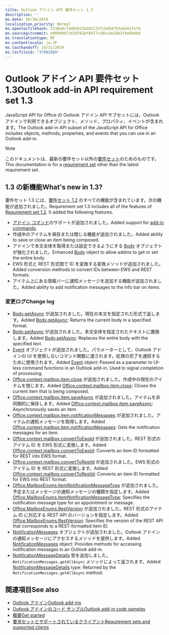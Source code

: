 ```yaml
---
title: Outlook アドイン API 要件セット 1.3
description: ''
ms.date: 10/30/2019
localization_priority: Normal
ms.openlocfilehash: 2138edcfdd85815bd43133fcbd58793a6dd1fefd
ms.sourcegitcommit: e989096f3d19761bf8477c585cde20b3f8e0b90d
ms.translationtype: MT
ms.contentlocale: ja-JP
ms.lasthandoff: 10/31/2019
ms.locfileid: "37902089"
---
```

# <a name="outlook-add-in-api-requirement-set-13"></a><span data-ttu-id="74131-102">Outlook アドイン API 要件セット 1.3</span><span class="sxs-lookup"><span data-stu-id="74131-102">Outlook add-in API requirement set 1.3</span></span>

<span data-ttu-id="74131-103">JavaScript API for Office の Outlook アドイン API サブセットには、Outlook アドインで利用できるオブジェクト、メソッド、プロパティ、イベントが含まれます。</span><span class="sxs-lookup"><span data-stu-id="74131-103">The Outlook add-in API subset of the JavaScript API for Office includes objects, methods, properties, and events that you can use in an Outlook add-in.</span></span>

> [!NOTE]
> <span data-ttu-id="74131-104">このドキュメントは、最新の要件セット以外の[要件セット](/office/dev/add-ins/reference/requirement-sets/outlook-api-requirement-sets)のためのものです。</span><span class="sxs-lookup"><span data-stu-id="74131-104">This documentation is for a [requirement set](/office/dev/add-ins/reference/requirement-sets/outlook-api-requirement-sets) other than the latest requirement set.</span></span> 

## <a name="whats-new-in-13"></a><span data-ttu-id="74131-105">1.3 の新機能</span><span class="sxs-lookup"><span data-stu-id="74131-105">What's new in 1.3?</span></span>

<span data-ttu-id="74131-p101">要件セット 1.3 には、[要件セット 1.2](../requirement-set-1.2/outlook-requirement-set-1.2.md) のすべての機能が含まれています。次の機能が追加されました。</span><span class="sxs-lookup"><span data-stu-id="74131-p101">Requirement set 1.3 includes all of the features of [Requirement set 1.2](../requirement-set-1.2/outlook-requirement-set-1.2.md). It added the following features.</span></span>

- <span data-ttu-id="74131-108">[アドイン コマンド](/outlook/add-ins/add-in-commands-for-outlook)のサポートが追加されました。</span><span class="sxs-lookup"><span data-stu-id="74131-108">Added support for [add-in commands](/outlook/add-ins/add-in-commands-for-outlook).</span></span>
- <span data-ttu-id="74131-109">作成中のアイテムを保存または閉じる機能が追加されました。</span><span class="sxs-lookup"><span data-stu-id="74131-109">Added ability to save or close an item being composed.</span></span>
- <span data-ttu-id="74131-110">アドインで本文全体を取得または設定できるようにする [Body](/javascript/api/outlook/office.body?view=outlook-js-1.3) オブジェクトが強化されました。</span><span class="sxs-lookup"><span data-stu-id="74131-110">Enhanced [Body](/javascript/api/outlook/office.body?view=outlook-js-1.3) object to allow addins to get or set the entire body.</span></span>
- <span data-ttu-id="74131-111">EWS 形式と REST 形式間で ID を変換する変換メソッドが追加されました。</span><span class="sxs-lookup"><span data-stu-id="74131-111">Added conversion methods to convert IDs between EWS and REST formats.</span></span>
- <span data-ttu-id="74131-112">アイテム上にある情報バーに通知メッセージを追加する機能が追加されました。</span><span class="sxs-lookup"><span data-stu-id="74131-112">Added ability to add notification messages to the info bar on items.</span></span>

### <a name="change-log"></a><span data-ttu-id="74131-113">変更ログ</span><span class="sxs-lookup"><span data-stu-id="74131-113">Change log</span></span>

- <span data-ttu-id="74131-114">[Body.getAsync](/javascript/api/outlook/office.body?view=outlook-js-1.3#getasync-coerciontype--options--callback-) が追加されました。現在の本文を指定された形式で返します。</span><span class="sxs-lookup"><span data-stu-id="74131-114">Added [Body.getAsync](/javascript/api/outlook/office.body?view=outlook-js-1.3#getasync-coerciontype--options--callback-): Returns the current body in a specified format.</span></span>
- <span data-ttu-id="74131-115">[Body.setAsync](/javascript/api/outlook/office.body?view=outlook-js-1.3#setasync-data--options--callback-) が追加されました。本文全体を指定されたテキストに置換します。</span><span class="sxs-lookup"><span data-stu-id="74131-115">Added [Body.setAsync](/javascript/api/outlook/office.body?view=outlook-js-1.3#setasync-data--options--callback-): Replaces the entire body with the specified text.</span></span>
- <span data-ttu-id="74131-p102">[Event](/javascript/api/office/office.addincommands.event) オブジェクトが追加されました。パラメーターとして、Outlook アドインの UI を使用しないコマンド関数に渡されます。処理の完了を通知するために使用されます。</span><span class="sxs-lookup"><span data-stu-id="74131-p102">Added [Event](/javascript/api/office/office.addincommands.event) object: Passed as a parameter to UI-less command functions in an Outlook add-in. Used to signal completion of processing.</span></span>
- <span data-ttu-id="74131-118">[Office.context.mailbox.item.close](office.context.mailbox.item.md#close) が追加されました。作成中の現在のアイテムを閉じます。</span><span class="sxs-lookup"><span data-stu-id="74131-118">Added [Office.context.mailbox.item.close](office.context.mailbox.item.md#close): Closes the current item that is being composed.</span></span>
- <span data-ttu-id="74131-119">[Office.context.mailbox.item.saveAsync](office.context.mailbox.item.md#saveasyncoptions-callback) が追加されました。アイテムを非同期的に保存します。</span><span class="sxs-lookup"><span data-stu-id="74131-119">Added [Office.context.mailbox.item.saveAsync](office.context.mailbox.item.md#saveasyncoptions-callback): Asynchronously saves an item.</span></span>
- <span data-ttu-id="74131-120">[Office.context.mailbox.item.notificationMessages](office.context.mailbox.item.md#notificationmessages-notificationmessages) が追加されました。アイテムの通知メッセージを取得します。</span><span class="sxs-lookup"><span data-stu-id="74131-120">Added [Office.context.mailbox.item.notificationMessages](office.context.mailbox.item.md#notificationmessages-notificationmessages): Gets the notification messages for an item.</span></span>
- <span data-ttu-id="74131-121">[Office.context.mailbox.convertToEwsId](office.context.mailbox.md#converttoewsiditemid-restversion--string) が追加されました。REST 形式のアイテム ID を EWS 形式に変換します。</span><span class="sxs-lookup"><span data-stu-id="74131-121">Added [Office.context.mailbox.convertToEwsId](office.context.mailbox.md#converttoewsiditemid-restversion--string): Converts an item ID formatted for REST into EWS format.</span></span>
- <span data-ttu-id="74131-122">[Office.context.mailbox.convertToRestId](office.context.mailbox.md#converttorestiditemid-restversion--string) が追加されました。EWS 形式のアイテム ID を REST 形式に変換します。</span><span class="sxs-lookup"><span data-stu-id="74131-122">Added [Office.context.mailbox.convertToRestId](office.context.mailbox.md#converttorestiditemid-restversion--string): Converts an item ID formatted for EWS into REST format.</span></span>
- <span data-ttu-id="74131-123">[Office.MailboxEnums.ItemNotificationMessageType](/javascript/api/outlook/office.mailboxenums.itemnotificationmessagetype?view=outlook-js-1.3) が追加されました。予定またはメッセージの通知メッセージの種類を指定します。</span><span class="sxs-lookup"><span data-stu-id="74131-123">Added [Office.MailboxEnums.ItemNotificationMessageType](/javascript/api/outlook/office.mailboxenums.itemnotificationmessagetype?view=outlook-js-1.3): Specifies the notification message type for an appointment or message.</span></span>
- <span data-ttu-id="74131-124">[Office.MailboxEnums.RestVersion](/javascript/api/outlook/office.mailboxenums.restversion?view=outlook-js-1.3) が追加されました。REST 形式のアイテム ID に対応する REST API のバージョンを指定します。</span><span class="sxs-lookup"><span data-stu-id="74131-124">Added [Office.MailboxEnums.RestVersion](/javascript/api/outlook/office.mailboxenums.restversion?view=outlook-js-1.3): Specifies the version of the REST API that corresponds to a REST-formatted item ID.</span></span>
- <span data-ttu-id="74131-125">[NotificationMessages](/javascript/api/outlook/office.notificationmessages?view=outlook-js-1.3) オブジェクトが追加されました。Outlook アドインの通知メッセージにアクセスするメソッドを提供します。</span><span class="sxs-lookup"><span data-stu-id="74131-125">Added [NotificationMessages](/javascript/api/outlook/office.notificationmessages?view=outlook-js-1.3) object: Provides methods for accessing notification messages in an Outlook add-in.</span></span>
- <span data-ttu-id="74131-126">[NotificationMessageDetails](/javascript/api/outlook/office.notificationmessagedetails?view=outlook-js-1.3) 型を追加しました。`NotificationMessages.getAllAsync` メソッドによって返されます。</span><span class="sxs-lookup"><span data-stu-id="74131-126">Added [NotificationMessageDetails](/javascript/api/outlook/office.notificationmessagedetails?view=outlook-js-1.3) type: Returned by the `NotificationMessages.getAllAsync` method.</span></span>

## <a name="see-also"></a><span data-ttu-id="74131-127">関連項目</span><span class="sxs-lookup"><span data-stu-id="74131-127">See also</span></span>

- [<span data-ttu-id="74131-128">Outlook アドイン</span><span class="sxs-lookup"><span data-stu-id="74131-128">Outlook add-ins</span></span>](/outlook/add-ins/)
- [<span data-ttu-id="74131-129">Outlook アドインのコード サンプル</span><span class="sxs-lookup"><span data-stu-id="74131-129">Outlook add-in code samples</span></span>](https://developer.microsoft.com/outlook/gallery/?filterBy=Outlook,Samples,Add-ins)
- [<span data-ttu-id="74131-130">概要</span><span class="sxs-lookup"><span data-stu-id="74131-130">Get started</span></span>](/outlook/add-ins/quick-start)
- [<span data-ttu-id="74131-131">要求セットとサポートされているクライアント</span><span class="sxs-lookup"><span data-stu-id="74131-131">Requirement sets and supported clients</span></span>](../../requirement-sets/outlook-api-requirement-sets.md)
